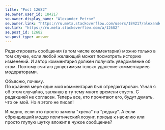 ```yaml
---
title: "Post 12682"
se.owner.user_id: 184217
se.owner.display_name: "Alexander Petrov"
se.owner.link: "https://ru.meta.stackoverflow.com/users/184217/alexander-petrov"
se.link: "https://ru.meta.stackoverflow.com/a/12682"
se.post_id: 12682
se.post_type: answer
---
```

<p>Редактировать сообщения (в том числе комментарии) можно только в том случае, если любой желающий может посмотреть историю изменений. И автор комментария должен получать уведомление об этом. Поэтому считаю допустимым только удаление комментариев модераторами.</p>
<p>Объясню, почему.<br />
По крайней мере один мой комментарий был отредактирован. Узнал я об этом случайно, заглянув в ту тему много времени спустя. С редакцией не согласен. Теперь все, кто прочитают его, будут думать, что он мой. Но я этого не писал!</p>
<p>И ладно, если это просто замена &quot;хрена&quot; на &quot;редьку&quot;. А если сбрендивший модер политический лозунг, призыв к насилию или просто глупую шутку вложит в чужое сообщение?</p>
